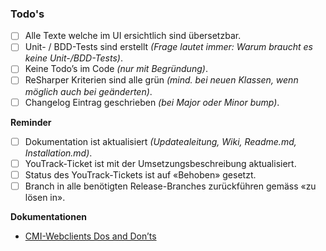 ### Todo's

- [ ] Alle Texte welche im UI ersichtlich sind übersetzbar.
- [ ] Unit- / BDD-Tests sind erstellt _(Frage lautet immer: Warum braucht es keine Unit-/BDD-Tests)_.
- [ ] Keine Todo’s im Code _(nur mit Begründung)_.
- [ ] ReSharper Kriterien sind alle grün _(mind. bei neuen Klassen, wenn möglich auch bei geänderten)_.
- [ ] Changelog Eintrag geschrieben _(bei Major oder Minor bump)_.

__Reminder__
- [ ] Dokumentation ist aktualisiert _(Updatealeitung, Wiki, Readme.md, Installation.md)_.
- [ ] YouTrack-Ticket ist mit der Umsetzungsbeschreibung aktualisiert. 
- [ ] Status des YouTrack-Tickets ist auf «Behoben» gesetzt.
- [ ] Branch in alle benötigten Release-Branches zurückführen gemäss «zu lösen in».

__Dokumentationen__
- [CMI-Webclients Dos and Don’ts](https://cminformatik.atlassian.net/l/cp/usT6kKy5)
